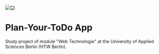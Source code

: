 [![CI](https://github.com/CaoNgocYen/plan-your-todo/actions/workflows/tests.yml/badge.svg)](https://github.com/CaoNgocYen/plan-your-todo/actions/workflows/tests.yml)

# Plan-Your-ToDo App
Study project of module "Web Technologie" at the University of Applied Sciences Berlin (HTW Berlin).       
